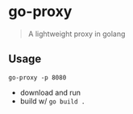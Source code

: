 # go-proxy

> A lightweight proxy in golang

## Usage

`go-proxy -p 8080`

* download and run
* build w/ `go build .`
